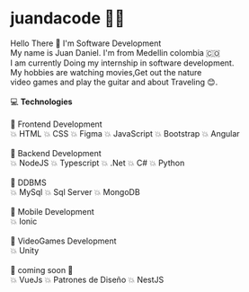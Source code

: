 # juandacode 👩‍💻
Hello There 👏 I'm Software Development<br>
My name is Juan Daniel. I'm from Medellin colombia 🇨🇴<br>
I am currently Doing my internship in software development.<br>
My hobbies are watching movies,Get out the nature <br> video games
and play the guitar and about Traveling 😊.
<br><br>
💻 <strong>Technologies</strong>
<br><br>
💫 Frontend Development<br>
💥 HTML
💥 CSS
💥 Figma
💥 JavaScript
💥 Bootstrap
💥 Angular
<br><br>
💫 Backend Development<br>
💥 NodeJS
💥 Typescript
💥 .Net
💥 C#
💥 Python
<br><br>
💫 DDBMS<br>
💥 MySql
💥 Sql Server
💥 MongoDB
<br><br>
💫 Mobile Development<br>
💥 Ionic
<br><br>
💫 VideoGames Development<br>
💥 Unity
<br><br>
💪 coming soon 💪<br>
💥 VueJs
💥 Patrones de Diseño
💥 NestJS




 
